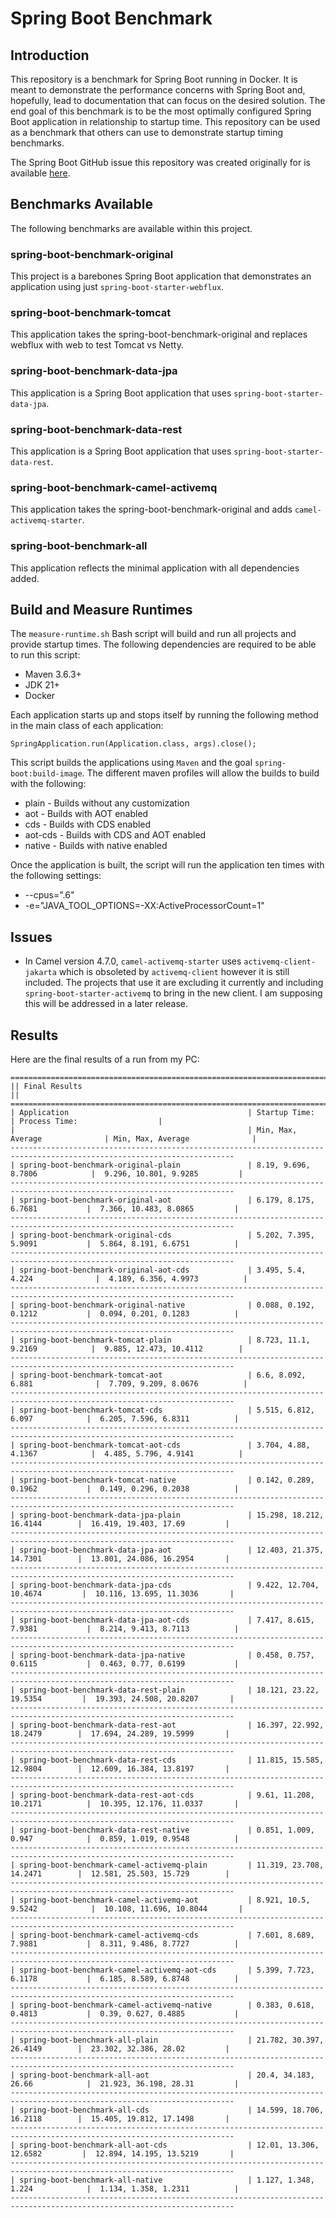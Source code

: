 # Spring Boot Benchmark

## Introduction

This repository is a benchmark for Spring Boot running in Docker.
It is meant to demonstrate the performance concerns with Spring Boot and, hopefully, lead to documentation that can focus on the desired solution.
The end goal of this benchmark is to be the most optimally configured Spring Boot application in relationship to startup time.
This repository can be used as a benchmark that others can use to demonstrate startup timing benchmarks.

The Spring Boot GitHub issue this repository was created originally for is available [here](https://github.com/spring-projects/spring-boot/issues/19911).

## Benchmarks Available

The following benchmarks are available within this project.

### spring-boot-benchmark-original

This project is a barebones Spring Boot application that demonstrates an application using just `spring-boot-starter-webflux`.

### spring-boot-benchmark-tomcat

This application takes the spring-boot-benchmark-original and replaces webflux with web to test Tomcat vs Netty.

### spring-boot-benchmark-data-jpa

This application is a Spring Boot application that uses `spring-boot-starter-data-jpa`.

### spring-boot-benchmark-data-rest

This application is a Spring Boot application that uses `spring-boot-starter-data-rest`.

### spring-boot-benchmark-camel-activemq

This application takes the spring-boot-benchmark-original and adds `camel-activemq-starter`.

### spring-boot-benchmark-all

This application reflects the minimal application with all dependencies added.

## Build and Measure Runtimes

The `measure-runtime.sh` Bash script will build and run all projects and provide startup times. The following dependencies are required to be able to run this script:

- Maven 3.6.3+
- JDK 21+
- Docker

Each application starts up and stops itself by running the following method in the main class of each application:

`SpringApplication.run(Application.class, args).close();`

This script builds the applications using `Maven` and the goal `spring-boot:build-image`. The different maven profiles will allow the builds to build with the following:

- plain - Builds without any customization
- aot - Builds with AOT enabled
- cds - Builds with CDS enabled
- aot-cds - Builds with CDS and AOT enabled
- native - Builds with native enabled

Once the application is built, the script will run the application ten times with the following settings:

- --cpus=".6"
- -e="JAVA_TOOL_OPTIONS=-XX:ActiveProcessorCount=1"

## Issues

- In Camel version 4.7.0, `camel-activemq-starter` uses `activemq-client-jakarta` which is obsoleted by `activemq-client` however it is still included. The projects that use it are excluding it currently and including `spring-boot-starter-activemq` to bring in the new client. I am supposing this will be addressed in a later release.

## Results

Here are the final results of a run from my PC:

```
========================================================================================================================
|| Final Results                                                                                                      ||
========================================================================================================================
| Application                                        | Startup Time:                  | Process Time:                  |
|                                                    | Min, Max, Average              | Min, Max, Average              |
------------------------------------------------------------------------------------------------------------------------
| spring-boot-benchmark-original-plain               | 8.19, 9.696, 8.7806            |  9.296, 10.801, 9.9285         |
------------------------------------------------------------------------------------------------------------------------
| spring-boot-benchmark-original-aot                 | 6.179, 8.175, 6.7681           |  7.366, 10.483, 8.0865         |
------------------------------------------------------------------------------------------------------------------------
| spring-boot-benchmark-original-cds                 | 5.202, 7.395, 5.9091           |  5.864, 8.191, 6.6751          |
------------------------------------------------------------------------------------------------------------------------
| spring-boot-benchmark-original-aot-cds             | 3.495, 5.4, 4.224              |  4.189, 6.356, 4.9973          |
------------------------------------------------------------------------------------------------------------------------
| spring-boot-benchmark-original-native              | 0.088, 0.192, 0.1212           |  0.094, 0.201, 0.1283          |
------------------------------------------------------------------------------------------------------------------------
| spring-boot-benchmark-tomcat-plain                 | 8.723, 11.1, 9.2169            |  9.885, 12.473, 10.4112        |
------------------------------------------------------------------------------------------------------------------------
| spring-boot-benchmark-tomcat-aot                   | 6.6, 8.092, 6.881              |  7.709, 9.209, 8.0676          |
------------------------------------------------------------------------------------------------------------------------
| spring-boot-benchmark-tomcat-cds                   | 5.515, 6.812, 6.097            |  6.205, 7.596, 6.8311          |
------------------------------------------------------------------------------------------------------------------------
| spring-boot-benchmark-tomcat-aot-cds               | 3.704, 4.88, 4.1367            |  4.485, 5.796, 4.9141          |
------------------------------------------------------------------------------------------------------------------------
| spring-boot-benchmark-tomcat-native                | 0.142, 0.289, 0.1962           |  0.149, 0.296, 0.2038          |
------------------------------------------------------------------------------------------------------------------------
| spring-boot-benchmark-data-jpa-plain               | 15.298, 18.212, 16.4144        |  16.419, 19.403, 17.69         |
------------------------------------------------------------------------------------------------------------------------
| spring-boot-benchmark-data-jpa-aot                 | 12.403, 21.375, 14.7301        |  13.801, 24.086, 16.2954       |
------------------------------------------------------------------------------------------------------------------------
| spring-boot-benchmark-data-jpa-cds                 | 9.422, 12.704, 10.4674         |  10.116, 13.695, 11.3036       |
------------------------------------------------------------------------------------------------------------------------
| spring-boot-benchmark-data-jpa-aot-cds             | 7.417, 8.615, 7.9381           |  8.214, 9.413, 8.7113          |
------------------------------------------------------------------------------------------------------------------------
| spring-boot-benchmark-data-jpa-native              | 0.458, 0.757, 0.6115           |  0.463, 0.77, 0.6199           |
------------------------------------------------------------------------------------------------------------------------
| spring-boot-benchmark-data-rest-plain              | 18.121, 23.22, 19.5354         |  19.393, 24.508, 20.8207       |
------------------------------------------------------------------------------------------------------------------------
| spring-boot-benchmark-data-rest-aot                | 16.397, 22.992, 18.2479        |  17.694, 24.289, 19.5999       |
------------------------------------------------------------------------------------------------------------------------
| spring-boot-benchmark-data-rest-cds                | 11.815, 15.585, 12.9804        |  12.609, 16.384, 13.8197       |
------------------------------------------------------------------------------------------------------------------------
| spring-boot-benchmark-data-rest-aot-cds            | 9.61, 11.208, 10.2171          |  10.395, 12.176, 11.0337       |
------------------------------------------------------------------------------------------------------------------------
| spring-boot-benchmark-data-rest-native             | 0.851, 1.009, 0.947            |  0.859, 1.019, 0.9548          |
------------------------------------------------------------------------------------------------------------------------
| spring-boot-benchmark-camel-activemq-plain         | 11.319, 23.708, 14.2471        |  12.581, 25.503, 15.729        |
------------------------------------------------------------------------------------------------------------------------
| spring-boot-benchmark-camel-activemq-aot           | 8.921, 10.5, 9.5242            |  10.108, 11.696, 10.8044       |
------------------------------------------------------------------------------------------------------------------------
| spring-boot-benchmark-camel-activemq-cds           | 7.601, 8.689, 7.9881           |  8.311, 9.486, 8.7727          |
------------------------------------------------------------------------------------------------------------------------
| spring-boot-benchmark-camel-activemq-aot-cds       | 5.399, 7.723, 6.1178           |  6.185, 8.589, 6.8748          |
------------------------------------------------------------------------------------------------------------------------
| spring-boot-benchmark-camel-activemq-native        | 0.383, 0.618, 0.4813           |  0.39, 0.627, 0.4885           |
------------------------------------------------------------------------------------------------------------------------
| spring-boot-benchmark-all-plain                    | 21.782, 30.397, 26.4149        |  23.302, 32.386, 28.02         |
------------------------------------------------------------------------------------------------------------------------
| spring-boot-benchmark-all-aot                      | 20.4, 34.183, 26.66            |  21.923, 36.198, 28.31         |
------------------------------------------------------------------------------------------------------------------------
| spring-boot-benchmark-all-cds                      | 14.599, 18.706, 16.2118        |  15.405, 19.812, 17.1498       |
------------------------------------------------------------------------------------------------------------------------
| spring-boot-benchmark-all-aot-cds                  | 12.01, 13.306, 12.6582         |  12.894, 14.195, 13.5219       |
------------------------------------------------------------------------------------------------------------------------
| spring-boot-benchmark-all-native                   | 1.127, 1.348, 1.224            |  1.134, 1.358, 1.2311          |
------------------------------------------------------------------------------------------------------------------------
```
